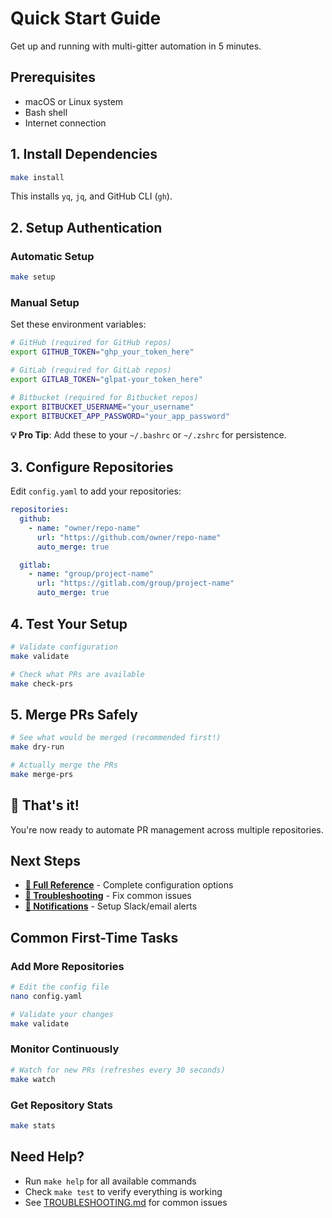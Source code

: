 # Quick Start Guide

Get up and running with multi-gitter automation in 5 minutes.

## Prerequisites

- macOS or Linux system
- Bash shell
- Internet connection

## 1. Install Dependencies

```bash
make install
```

This installs `yq`, `jq`, and GitHub CLI (`gh`).

## 2. Setup Authentication

### Automatic Setup

```bash
make setup
```

### Manual Setup

Set these environment variables:

```bash
# GitHub (required for GitHub repos)
export GITHUB_TOKEN="ghp_your_token_here"

# GitLab (required for GitLab repos)
export GITLAB_TOKEN="glpat-your_token_here"

# Bitbucket (required for Bitbucket repos)
export BITBUCKET_USERNAME="your_username"
export BITBUCKET_APP_PASSWORD="your_app_password"
```

**💡 Pro Tip**: Add these to your `~/.bashrc` or `~/.zshrc` for persistence.

## 3. Configure Repositories

Edit `config.yaml` to add your repositories:

```yaml
repositories:
  github:
    - name: "owner/repo-name"
      url: "https://github.com/owner/repo-name"
      auto_merge: true

  gitlab:
    - name: "group/project-name"
      url: "https://gitlab.com/group/project-name"
      auto_merge: true
```

## 4. Test Your Setup

```bash
# Validate configuration
make validate

# Check what PRs are available
make check-prs
```

## 5. Merge PRs Safely

```bash
# See what would be merged (recommended first!)
make dry-run

# Actually merge the PRs
make merge-prs
```

## 🎉 That's it!

You're now ready to automate PR management across multiple repositories.

## Next Steps

- **[📖 Full Reference](REFERENCE.md)** - Complete configuration options
- **[🔧 Troubleshooting](TROUBLESHOOTING.md)** - Fix common issues
- **[📧 Notifications](NOTIFICATIONS.md)** - Setup Slack/email alerts

## Common First-Time Tasks

### Add More Repositories

```bash
# Edit the config file
nano config.yaml

# Validate your changes
make validate
```

### Monitor Continuously

```bash
# Watch for new PRs (refreshes every 30 seconds)
make watch
```

### Get Repository Stats

```bash
make stats
```

## Need Help?

- Run `make help` for all available commands
- Check `make test` to verify everything is working
- See [TROUBLESHOOTING.md](TROUBLESHOOTING.md) for common issues
